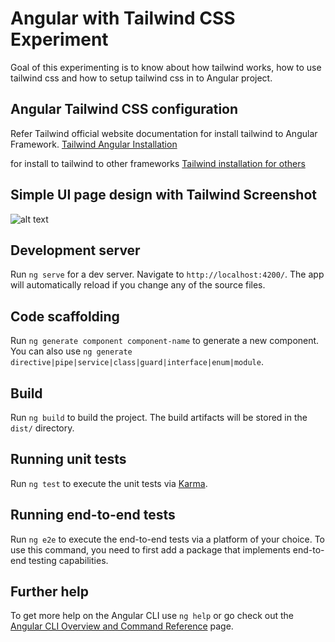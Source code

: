 # Angular with Tailwind CSS Experiment

Goal of this experimenting is to know about how tailwind works, how to use tailwind css and how to setup tailwind css in to Angular project.

## Angular Tailwind CSS configuration

Refer Tailwind official website documentation for install tailwind to Angular Framework. [Tailwind Angular Installation](https://tailwindcss.com/docs/guides/angular)

for install to tailwind to other frameworks [Tailwind installation for others](https://tailwindcss.com/docs/installation/framework-guides)

## Simple UI page design with Tailwind Screenshot

![alt text](https://i.ibb.co/cb5BYxj/tailwind-css-simple-design.png)

## Development server

Run `ng serve` for a dev server. Navigate to `http://localhost:4200/`. The app will automatically reload if you change any of the source files.

## Code scaffolding

Run `ng generate component component-name` to generate a new component. You can also use `ng generate directive|pipe|service|class|guard|interface|enum|module`.

## Build

Run `ng build` to build the project. The build artifacts will be stored in the `dist/` directory.

## Running unit tests

Run `ng test` to execute the unit tests via [Karma](https://karma-runner.github.io).

## Running end-to-end tests

Run `ng e2e` to execute the end-to-end tests via a platform of your choice. To use this command, you need to first add a package that implements end-to-end testing capabilities.

## Further help

To get more help on the Angular CLI use `ng help` or go check out the [Angular CLI Overview and Command Reference](https://angular.io/cli) page.
